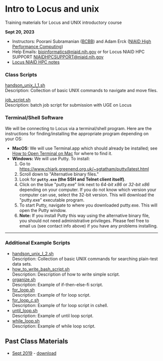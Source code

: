 # Intro to Locus and unix
Training materials for Locus and UNIX introductory course

**Sept 20, 2023**  

- Instructors: Poorani Subramanian ([BCBB](https://www.niaid.nih.gov/research/bioinformatics-computational-biosciences-branch)) and Adam Erck ([NIAID High Performance Computing](https://locus.niaid.nih.gov/))
- Help Emails: bioinformatics@niaid.nih.gov or for Locus NIAID HPC SUPPORT <NIAIDHPCSUPPORT@niaid.nih.gov>
- [Locus NIAID HPC notes](locus/locus.md)



### Class Scripts

[handson_unix_I_1.sh](handson_unix_I_1.sh)  
Description: Collection of basic UNIX commands to navigate and move files.

[job_script.sh](job_script.sh)  
Description: batch job script for submission with UGE on Locus



### Terminal/Shell Software

We will be connecting to Locus via a terminal/shell program.  Here are the instructions for finding/installing the appropriate program depending on your OS:

- **MacOS:** We will use Terminal.app which should already be installed; see [How to Open Terminal on Mac](https://support.apple.com/guide/terminal/open-or-quit-terminal-apd5265185d-f365-44cb-8b09-71a064a42125/2.12/mac/11.0) for where to find it.
- **Windows:** We will use Putty.  To install:
  1. Go to https://www.chiark.greenend.org.uk/~sgtatham/putty/latest.html
  2.  Scroll down to "Alternative binary files."
  3. Look for **`putty.exe` (the SSH and Telnet client itself)**.
  4. Click on the blue "putty.exe" link next to *64-bit x86* or *32-bit x86* depending on your computer. If you do not know which version your computer can use, select the 32-bit version.  This will download the "putty.exe" executable program.
  5. To start Putty, navigate to where you downloaded putty.exe.  This will open the Putty window.
  6. **Note:** If you install Putty this way using the alternative binary file, you should not need administrative privileges.  Please feel free to email us (see contact info above) if you have any problems installing.

------



### Additional Example Scripts

- [handson_unix_I_2.sh](handson_unix_I_2.sh)  
  Description: Collection of basic UNIX commands for searching plain-test data sets.
- [how_to_write_bash_script.sh](./example_scripts/how_to_write_bash_script.sh)  
  Description: Description of how to write simple script.
- [organize.sh](example_scripts/organize.sh)  
  Description: Example of if-then-else-fi script.
- [for_loop.sh](example_scripts/for_loop.sh)  
  Description: Example of for loop script.
- [for_loop_c.sh](example_scripts/for_loop_c.sh)  
  Description: Example of for loop script in cshell.
- [until_loop.sh](example_scripts/until_loop.sh)  
  Description: Example of until loop script.
- [while_loop.sh](example_scripts/while_loop.sh)  
  Description: Example of while loop script.

## Past Class Materials
- [Sept 2019](https://github.com/niaid/unix/tree/Sep2019) - [download](https://github.com/niaid/unix/archive/Sep2019.zip)
